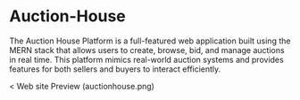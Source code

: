 # Auction-House
The Auction House Platform is a full-featured web application built using the MERN stack that allows users to create, browse, bid, and manage auctions in real time. This platform mimics real-world auction systems and provides features for both sellers and buyers to interact efficiently.

< Web site Preview (auctionhouse.png)
